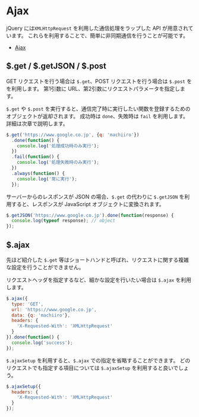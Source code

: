 # Ajax

jQuery には`XMLHttpRequest` を利用した通信処理をラップした API が用意されています。
これらを利用することで、簡単に非同期通信を行うことが可能です。

- [Ajax](http://api.jquery.com/category/ajax/)

## $.get / $.getJSON / $.post

GET リクエストを行う場合は `$.get`、POST リクエストを行う場合は `$.post` をを利用します。
第1引数に URL、第2引数にリクエストパラメータを指定します。

`$.get` や `$.post` を実行すると、通信完了時に実行したい関数を登録するためのオブジェクトが返却されます。
成功時は `done`、失敗時は `fail` を利用します。詳細は次章で説明します。

```javascript
$.get('https://www.google.co.jp', {q: 'machiiro'})
  .done(function() {
    console.log('処理成功時のみ実行');
  })
  .fail(function() {
    console.log('処理失敗時のみ実行');
  })
  .always(function() {
    console.log('常に実行');
  });
```

サーバーからのレスポンスが JSON の場合、`$.get` の代わりに `$.getJSON` を利用すると、レスポンスが JavaScript オブジェクトに変換されます。

```javascript
$.getJSON('https://www.google.co.jp').done(function(response) {
  console.log(typeof response); // object
});
```

## $.ajax

先ほど紹介した `$.get` 等はショートハンドと呼ばれ、リクエストに関する複雑な設定を行うことができません。

リクエストヘッダを指定するなど、細かな設定を行いたい場合は `$.ajax` を利用します。

```javascript
$.ajax({
  type: 'GET',
  url: 'https://www.google.co.jp',
  data: {q: 'machiiro'},
  headers: {
    'X-Requested-With': 'XMLHttpRequest'
  }
}).done(function() {
  console.log('success');
});
```

`$.ajaxSetup` を利用すると、`$.ajax` での指定を省略することができます。
どのリクエストでも指定する項目については `$.ajaxSetup` を利用すると良いでしょう。

```javascript
$.ajaxSetup({
  headers: {
    'X-Requested-With': 'XMLHttpRequest'
  }
});
```
